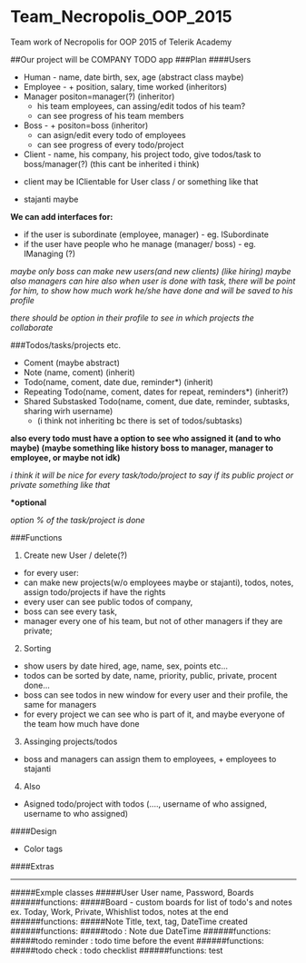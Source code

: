 # Team_Necropolis_OOP_2015
Team work of Necropolis for OOP 2015 of Telerik Academy

##Our project will be COMPANY TODO app
###Plan
####Users
+ Human - name, date birth, sex, age (abstract class maybe)
+ Employee - + position, salary, time worked (inheritors)
+ Manager positon=manager(?) (inheritor)
  * his team employees, can assing/edit todos of his team?
  * can see progress of his team members 
+ Boss - + positon=boss (inheritor)
  * can asign/edit every todo of employees
  * can see progress of every todo/project
+  Client - name, his company, his project todo, give todos/task to boss/manager(?) (this cant be inherited i think)
  * client may be IClientable for User class / or something like that
+ stajanti maybe
  
**We can add interfaces for:**
+ if the user is subordinate (employee, manager) - eg. ISubordinate
+ if the user have people who he manage (manager/ boss) - eg. IManaging (?)

_maybe only boss can make new users(and new clients) (like hiring) maybe also managers can hire_
_also when user is done with task, there will be point for him, to show how much work he/she have done and will be saved to his profile_
  
_there should be option in their profile to see in which projects the collaborate_

###Todos/tasks/projects etc.
+ Coment (maybe abstract)
+ Note (name, coment) (inherit)
+ Todo(name, coment, date due, reminder*) (inherit)
+ Repeating Todo(name, coment, dates for repeat, reminders*) (inherit?)
+ Shared Substasked Todo(name, coment, due date, reminder, subtasks, sharing wirh username)
  * (i think not inheriting bc there is set of todos/subtasks)

**also every todo must have a option to see who assigned it (and to who maybe) (maybe something like history boss to manager, manager to employee, or maybe not idk)**

*i think it will be nice for every task/todo/project to say if its public project or private something like that*
  
__*optional__
  
_option % of the task/project is done_

###Functions
1. Create new User / delete(?)
  * for every user:
   * can make new projects(w/o employees maybe or stajanti), todos, notes, assign todo/projects if have the rights
   * every user can see public todos of company, 
   * boss can see every task, 
   * manager every one of his team, but not of other managers if they are private;
2. Sorting
  * show users by date hired, age, name, sex, points etc...
  * todos can be sorted by date, name, priority, public, private, procent done...
  * boss can see todos in new window for every user and their profile, the same for managers
  * for every project we can see who is part of it, and maybe everyone of the team how much have done
3. Assinging projects/todos
  * boss and managers can assign them to employees, + employees to stajanti

4. Also
  * Asigned todo/project with todos (...., username of who assigned, username to who assigned) 

####Design
+ Color tags

####Extras

* * *

#####Exmple classes
#####User
User name, Password, Boards
######functions:
#####Board - custom boards for list of todo's and notes ex. Today, Work, Private, Whishlist
todos, notes at the end
######functions:
#####Note
Title, text, tag, DateTime created
######functions:
#####todo : Note 
due DateTime
######functions:
#####todo reminder : todo 
time  before the event
######functions:
#####todo check : todo
checklist
######functions:
test